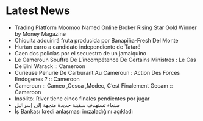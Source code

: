 # Latest News
-  Trading Platform Moomoo Named Online Broker Rising Star Gold Winner by Money Magazine
-  Chiquita adquirirá fruta producida por Banapiña-Fresh Del Monte
-  Hurtan carro a candidato independiente de Tataré
-  Caen dos policías por el secuestro de un jamaiquino
-  Le Cameroun Souffre De L’incompétence De Certains Ministres : Le Cas De Bini Warack :: Cameroon
-  Curieuse Penurie De Carburant Au Cameroun : Action Des Forces Endogenes ? :: Cameroon
-  Cameroun :: Cameo ,Cesca ,Medec, C’est Finalement Gecam :: Cameroon
-  Insólito: River tiene cinco finales pendientes por jugar
-  صنعاء تستهدف سفينة جديدة متجهة إلى إسرائيل
-  İş Bankası kredi anlaşması imzaladığını açıkladı
